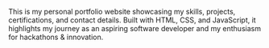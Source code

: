 This is my personal portfolio website showcasing my skills, projects, certifications, and contact details.
Built with HTML, CSS, and JavaScript, it highlights my journey as an aspiring software developer and my enthusiasm for hackathons & innovation.
